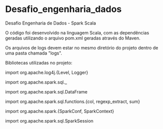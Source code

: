 # Desafio_engenharia_dados
Desafio Engenharia de Dados - Spark Scala

O código foi desenvolvido na linguagem Scala, com as dependências geradas utilizando o arquivo pom.xml geradas através do Maven.

Os arquivos de logs devem estar no mesmo diretório do projeto dentro de uma pasta chamada "logs".

Bibliotecas utilizadas no projeto:

import org.apache.log4j.{Level, Logger}

import org.apache.spark.sql._

import org.apache.spark.sql.DataFrame

import org.apache.spark.sql.functions.{col, regexp_extract, sum}

import org.apache.spark.{SparkConf, SparkContext}

import org.apache.spark.sql.SparkSession

